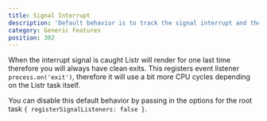 ```yaml
---
title: Signal Interrupt
description: 'Default behavior is to track the signal interrupt and then stop rendering accordingly.'
category: Generic Features
position: 302
---
```


When the interrupt signal is caught Listr will render for one last time therefore you will always have clean exits. This registers event listener `process.on('exit')`, therefore it will use a bit more CPU cycles depending on the Listr task itself.

You can disable this default behavior by passing in the options for the root task `{ registerSignalListeners: false }`.
